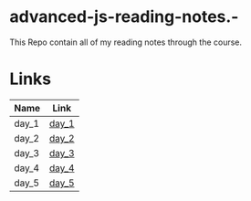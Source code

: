 # advanced-js-reading-notes.-

This Repo contain all of my reading notes through the course.

# Links

|  Name  |   Link |
|--- |--- |
|   day_1 |   [day_1](https://mujahedyousef.github.io/advanced-js-reading-notes.-/day_1/day_1.html)|
|  day_2  |   [day_2](https://mujahedyousef.github.io/advanced-js-reading-notes.-/day_2/day_2.html)|
|  day_3  |   [day_3](https://mujahedyousef.github.io/advanced-js-reading-notes.-/day_3/day_3.html)|
|   day_4 |   [day_4](https://mujahedyousef.github.io/advanced-js-reading-notes.-/day_4/day_4.html)|
|   day_5 |   [day_5](https://mujahedyousef.github.io/advanced-js-reading-notes.-/day_5/class6.html)|

